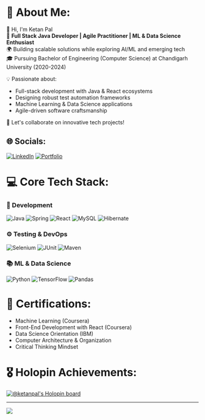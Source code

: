 # 💫 About Me:
👋 Hi, I'm Ketan Pal  
🚀 **Full Stack Java Developer | Agile Practitioner | ML & Data Science Enthusiast**  
🌍 Building scalable solutions while exploring AI/ML and emerging tech  
🎓 Pursuing Bachelor of Engineering (Computer Science) at Chandigarh University (2020-2024)  

💡 Passionate about:  
- Full-stack development with Java & React ecosystems  
- Designing robust test automation frameworks  
- Machine Learning & Data Science applications  
- Agile-driven software craftsmanship  

🌟 Let's collaborate on innovative tech projects!  

## 🌐 Socials:
[![LinkedIn](https://img.shields.io/badge/LinkedIn-Connect%20Professionally-%230077B5?logo=linkedin)](https://linkedin.com/in/ketan-pal)
[![Portfolio](https://img.shields.io/badge/Portfolio-Visit%20My%20Work-%23FF4088?logo=react)](https://ketanpal.tech)

# 💻 Core Tech Stack:
### 🧩 Development
![Java](https://img.shields.io/badge/Java-%23ED8B00.svg?logo=openjdk&logoColor=white)
![Spring](https://img.shields.io/badge/Spring-%236DB33F.svg?logo=spring&logoColor=white)
![React](https://img.shields.io/badge/React-%2320232a.svg?logo=react&logoColor=%2361DAFB)
![MySQL](https://img.shields.io/badge/MySQL-4479A1.svg?logo=mysql&logoColor=white)
![Hibernate](https://img.shields.io/badge/Hibernate-59666C?logo=Hibernate)

### ⚙️ Testing & DevOps
![Selenium](https://img.shields.io/badge/Selenium-43B02A?logo=selenium&logoColor=white)
![JUnit](https://img.shields.io/badge/JUnit5-25A162?logo=jest&logoColor=white)
![Maven](https://img.shields.io/badge/Maven-C71A36?logo=Apache+Maven)

### 📚 ML & Data Science
![Python](https://img.shields.io/badge/Python-3776AB?logo=python&logoColor=white)
![TensorFlow](https://img.shields.io/badge/TensorFlow-FF6F00?logo=tensorflow)
![Pandas](https://img.shields.io/badge/Pandas-150458?logo=pandas)

# 📜 Certifications:
- Machine Learning (Coursera)  
- Front-End Development with React (Coursera)  
- Data Science Orientation (IBM)  
- Computer Architecture & Organization  
- Critical Thinking Mindset  

# 🎖️ Holopin Achievements:
[![@ketanpal's Holopin board](https://holopin.me/ketanpal)](https://holopin.io/@ketanpal)

---
[![](https://visitcount.itsvg.in/api?id=Ketan-Pal&label=Profile%20Views&color=6)](https://visitcount.itsvg.in)
